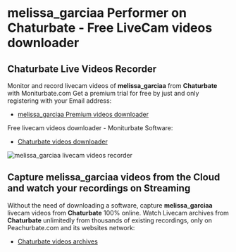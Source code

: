 # melissa_garciaa Performer on Chaturbate - Free LiveCam videos downloader

## Chaturbate Live Videos Recorder

Monitor and record livecam videos of **melissa_garciaa** from **Chaturbate** with Moniturbate.com
Get a premium trial for free by just and only registering with your Email address:
* [melissa_garciaa Premium videos downloader](https://moniturbate.com/request-demo-licence-key.html)

Free livecam videos downloader - Moniturbate Software:
* [Chaturbate videos downloader](https://moniturbate.com/moniturbate-download-software.html)

![melissa_garciaa livecam videos recorder](https://peachurnet.com/templates/moniturbate-software.png)


## Capture melissa_garciaa videos from the Cloud and watch your recordings on Streaming

Without the need of downloading a software, capture **melissa_garciaa** livecam videos from **Chaturbate** 100% online.
Watch Livecam archives from **Chaturbate** unlimitedly from thousands of existing recordings, only on Peachurbate.com and its websites network:
* [Chaturbate videos archives](https://peachurnet.com/)